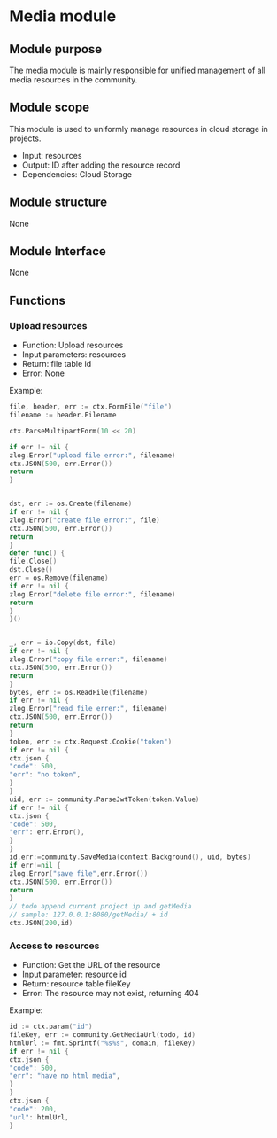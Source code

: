 # Media module

## Module purpose

The media module is mainly responsible for unified management of all media resources in the community.

## Module scope

This module is used to uniformly manage resources in cloud storage in projects.

- Input: resources
- Output: ID after adding the resource record
- Dependencies: Cloud Storage

## Module structure

None

## Module Interface

None

## Functions

### Upload resources

- Function: Upload resources
- Input parameters: resources
- Return: file table id
- Error: None

Example:

```go
file, header, err := ctx.FormFile("file")
filename := header.Filename

ctx.ParseMultipartForm(10 << 20)

if err != nil {
zlog.Error("upload file error:", filename)
ctx.JSON(500, err.Error())
return
}


dst, err := os.Create(filename)
if err != nil {
zlog.Error("create file error:", file)
ctx.JSON(500, err.Error())
return
}
defer func() {
file.Close()
dst.Close()
err = os.Remove(filename)
if err != nil {
zlog.Error("delete file error:", filename)
return
}
}()


_, err = io.Copy(dst, file)
if err != nil {
zlog.Error("copy file errer:", filename)
ctx.JSON(500, err.Error())
return
}
bytes, err := os.ReadFile(filename)
if err != nil {
zlog.Error("read file errer:", filename)
ctx.JSON(500, err.Error())
return
}
token, err := ctx.Request.Cookie("token")
if err != nil {
ctx.json {
"code": 500,
"err": "no token",
}
}
uid, err := community.ParseJwtToken(token.Value)
if err != nil {
ctx.json {
"code": 500,
"err": err.Error(),
}
}
id,err:=community.SaveMedia(context.Background(), uid, bytes)
if err!=nil {
zlog.Error("save file",err.Error())
ctx.JSON(500, err.Error())
return
}
// todo append current project ip and getMedia
// sample: 127.0.0.1:8080/getMedia/ + id
ctx.JSON(200,id)
```

### Access to resources

- Function: Get the URL of the resource
- Input parameter: resource id
- Return: resource table fileKey
- Error: The resource may not exist, returning 404

Example:

```go
id := ctx.param("id")
fileKey, err := community.GetMediaUrl(todo, id)
htmlUrl := fmt.Sprintf("%s%s", domain, fileKey)
if err != nil {
ctx.json {
"code": 500,
"err": "have no html media",
}
}
ctx.json {
"code": 200,
"url": htmlUrl,
}
```